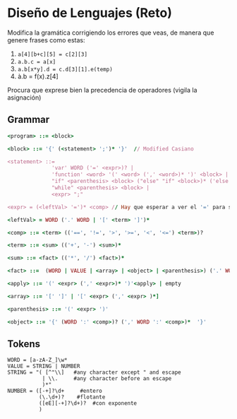 # Diseño de Lenguajes (Reto)

Modifica la gramática corrigiendo los errores que veas, de manera que genere frases como estas:

1. `a[4][b+c][5] = c[2][3]`
2. `a.b.c = a[x]`
3. `a.b[x*y].d = c.d[3][1].e(temp)` 
4. à.b = f(x).z[4]

Procura que exprese bien la precedencia de operadores (vigila la asignación)

## Grammar

```ruby
<program> ::= <block>

<block> ::= '{' (<statement> ';')* '}'  // Modified Casiano

<statement> ::=
              'var' WORD ('=' <expr>)? |
              'function' <word> '(' <word> (',' <word>)* ')' <block> |
              "if" <parenthesis> <block> ("else" "if" <block>)* ('else' <block>)? |
              "while" <parenthesis> <block> |
              <expr> ";"

<expr> = (<leftVal> '=')* <comp> // Hay que esperar a ver el '=' para saber que es un <leftVal>  y no un <comp>

<leftVal> = WORD ('.' WORD | '[' <term> ']')*

<comp> ::= <term> (('==', '!=', '>', '>=', '<', '<=') <term>)?

<term> ::= <sum> (('+', '-') <sum>)*

<sum> ::= <fact> (('*', '/') <fact>)*

<fact> ::=  (WORD | VALUE | <array> | <object> | <parenthesis>) ('.' WORD | '[' <expr> ']'| <apply>)*

<apply> ::= '(' <expr> (',' <expr>)* ')'<apply> | empty

<array> ::= '[' ']' | '[' <expr> (',' <expr> )*]

<parenthesis> ::= '(' <expr> ')'

<object> ::= '{' (WORD ':' <comp>)? (',' WORD ':' <comp>)*  '}'
```

## Tokens

```Ỳacc
WORD = [a-zA-Z_]\w*
VALUE = STRING | NUMBER
STRING = "( [^"\\]   #any character except " and escape
           | \\.     #any character before an escape
           )*"
NUMBER = ([-+]?\d+     #entero
          (\.\d+)?    #flotante
          ([eE][-+]?\d+)?  #con exponente
          )
```
